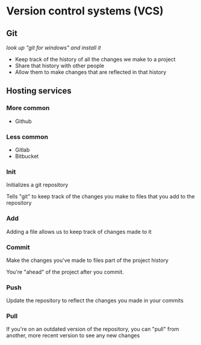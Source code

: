 # Version control systems (VCS)

## Git
*look up "git for windows" and install it*

* Keep track of the history of all the changes we make
to a project
* Share that history with other people
* Allow them to make changes that are reflected in that history

## Hosting services
### More common
* Github
### Less common
* Gitlab
* Bitbucket

### Init

Initializes a git repository

Tells "git" to keep track of the changes you make
to files that you add to the repository


### Add

Adding a file allows us to keep track of changes made to it


### Commit

Make the changes you've made to files part of the
project history

You're "ahead" of the project after you commit.


### Push

Update the repository to reflect the changes
you made in your commits


### Pull

If you're on an outdated version of the repository,
you can "pull" from another, more recent version
to see any new changes

